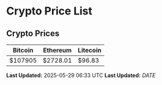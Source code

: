 # Crypto Price List

## Crypto Prices
| Bitcoin | Ethereum | Litecoin |
| ------- | -------- | -------- |
| $107905 | $2728.01 | $96.83 |
**Last Updated:** 2025-05-29 06:33 UTC
**Last Updated:** $DATE$
